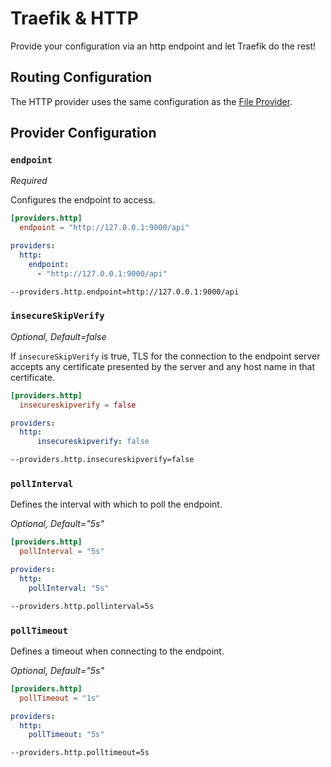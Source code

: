 # Traefik & HTTP

Provide your configuration via an http endpoint and let Traefik do the rest!

## Routing Configuration

The HTTP provider uses the same configuration as the [File Provider](./file.md).

## Provider Configuration

### `endpoint`

_Required_

Configures the endpoint to access.

```toml tab="File (TOML)"
[providers.http]
  endpoint = "http://127.0.0.1:9000/api"
```

```yaml tab="File (YAML)"
providers:
  http:
    endpoint:
      - "http://127.0.0.1:9000/api"
```

```bash tab="CLI"
--providers.http.endpoint=http://127.0.0.1:9000/api
```

### `insecureSkipVerify`

_Optional, Default=false_

If `insecureSkipVerify` is true, TLS for the connection to the endpoint server accepts any certificate presented by the server and any host name in that certificate.

```toml tab="File (TOML)"
[providers.http]
  insecureskipverify = false
```

```yaml tab="File (YAML)"
providers:
  http:
      insecureskipverify: false
```

```bash tab="CLI"
--providers.http.insecureskipverify=false
```

### `pollInterval`

Defines the interval with which to poll the endpoint.

_Optional, Default="5s"_

```toml tab="File (TOML)"
[providers.http]
  pollInterval = "5s"
```

```yaml tab="File (YAML)"
providers:
  http:
    pollInterval: "5s"
```

```bash tab="CLI"
--providers.http.pollinterval=5s
```

### `pollTimeout`

Defines a timeout when connecting to the endpoint.

_Optional, Default="5s"_

```toml tab="File (TOML)"
[providers.http]
  pollTimeout = "1s"
```

```yaml tab="File (YAML)"
providers:
  http:
    pollTimeout: "5s"
```

```bash tab="CLI"
--providers.http.polltimeout=5s
```
